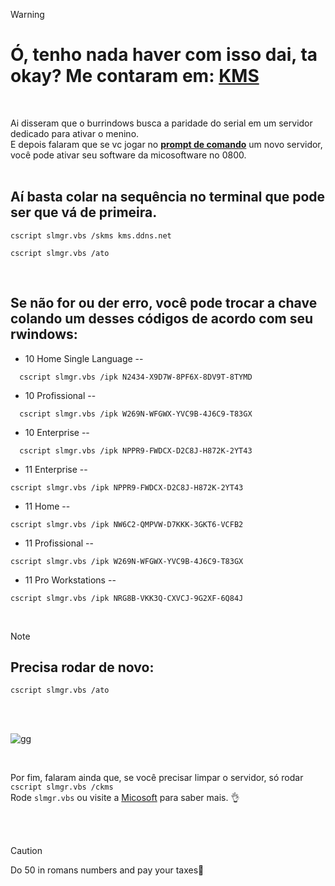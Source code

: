> [!WARNING] 
> # Ó, tenho nada haver com isso dai, ta okay? Me contaram em: [KMS](https://gist.github.com/mokoshalb/b87326bbb62805e94da72f8d0f73f563)
<br>

Ai disseram que o burrindows busca a paridade do serial em um servidor dedicado para ativar o menino.<br>
E depois falaram que se vc jogar no **[prompt de comando](https://pt.wikihow.com/Executar-o-Prompt-de-Comando-como-Administrador-no-Windows)** um novo servidor, você pode ativar seu software da micosoftware no 0800.
<br>
<br>

## Aí basta colar na sequência no terminal que pode ser que vá de primeira.

```
cscript slmgr.vbs /skms kms.ddns.net
```
```
cscript slmgr.vbs /ato
```
<br>

## Se não for ou der erro, você pode trocar a chave colando um desses códigos de acordo com seu rwindows:

  * 10 Home Single Language -- 
```
  cscript slmgr.vbs /ipk N2434-X9D7W-8PF6X-8DV9T-8TYMD
```
  * 10 Profissional -- 
```
  cscript slmgr.vbs /ipk W269N-WFGWX-YVC9B-4J6C9-T83GX
``` 
  * 10 Enterprise -- 
```
  cscript slmgr.vbs /ipk NPPR9-FWDCX-D2C8J-H872K-2YT43
```
  * 11 Enterprise -- 
```
cscript slmgr.vbs /ipk NPPR9-FWDCX-D2C8J-H872K-2YT43
```
  * 11 Home --
```
cscript slmgr.vbs /ipk NW6C2-QMPVW-D7KKK-3GKT6-VCFB2
```
  * 11 Profissional -- 
```
cscript slmgr.vbs /ipk W269N-WFGWX-YVC9B-4J6C9-T83GX
```
  * 11 Pro Workstations --	
```
cscript slmgr.vbs /ipk NRG8B-VKK3Q-CXVCJ-9G2XF-6Q84J
```
<br>

>[!NOTE]
> ## Precisa rodar de novo:
```
cscript slmgr.vbs /ato
```
<br>
<br>

                
![gg](https://media.tenor.com/O7I6jP528WoAAAAi/potato-kawaii-potato.gif)

<br>

Por fim, falaram ainda que, se você precisar limpar o servidor, só rodar ```cscript slmgr.vbs /ckms``` <br>
Rode ```slmgr.vbs``` ou visite a [Micosoft](https://learn.microsoft.com/pt-br/windows-server/get-started/kms-client-activation-keys?tabs=server2025%2Cwindows1110ltsc%2Cversion1803%2Cwindows81) para saber mais. 👌

<br>
<br>

> [!CAUTION] 
> Do 50 in romans numbers and pay your taxes🤣

